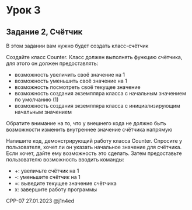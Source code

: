# Урок 3
## Задание 2, Счётчик

В этом задании вам нужно будет создать класс-счётчик

Создайте класс Counter. Класс должен выполнять функцию счётчика, для этого он должен предоставлять:

- возможность увеличить своё значение на 1
- возможность уменьшить своё значение на 1
- возможность посмотреть своё текущее значение
- возможность создания экземпляра класса с начальным значением по умолчанию (1)
- возможность создания экземпляра класса с инициализирующим начальным значением

Обратите внимание на то, что у внешнего кода не должно быть возможности изменить внутреннее значение счётчика напрямую

Напишите код, демонстрирующий работу класса Counter. Спросите у пользователя, хочет ли он указать начальное значение для счётчика. Если хочет, дайте ему возможность это сделать. Затем предоставьте пользователю возможность вводить команды:

- +: увеличьте счётчик на 1
- -: уменьшите счётчик на 1
- =: выведите текущее значение счётчика
- x: завершите работу программы

CPP-07
27.01.2023
@j1n4ed